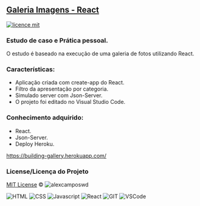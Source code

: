 ## <a href="#">Galeria Imagens - React</a>
[![licence mit](https://img.shields.io/badge/licence-MIT-blue.svg)](https://github.com/alexcamposwd/jwt_tsc_vue/blob/main/LICENSE) 

### Estudo de caso e Prática pessoal.

O estudo é baseado na execução de uma galeria de fotos utilizando React.

### Características:

- Aplicação criada com create-app do React.
- Filtro da apresentação por categoria.
- Simulado server com Json-Server.
- O projeto foi editado no Visual Studio Code.

### Conhecimento adquirido:

- React.
- Json-Server.
- Deploy Heroku.

https://building-gallery.herokuapp.com/

### License/Licença do Projeto
[MIT License](./LICENSE) © ![alexcamposwd](https://img.shields.io/badge/-alexcamposwd-blue?&style=flat)


![HTML]( https://img.shields.io/badge/HTML5-E34F26?style=for-the-badge&logo=html5&logoColor=white )
![CSS](https://img.shields.io/badge/CSS3-1572B6?style=for-the-badge&logo=css3&logoColor=white )
![Javascript]( https://img.shields.io/badge/JavaScript-F7DF1E?style=for-the-badge&logo=javascript&logoColor=black) 
![React]( https://img.shields.io/badge/React-20232A?style=for-the-badge&logo=react&logoColor=61DAFB) 
![GIT]( https://img.shields.io/badge/Git-F05032?style=for-the-badge&logo=git&logoColor=white) 
![VSCode]( https://img.shields.io/badge/Visual_Studio_Code-0078D4?style=for-the-badge&logo=visual%20studio%20code&logoColor=white) 

